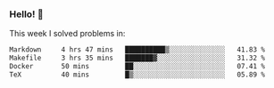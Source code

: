 ### Hello! 👋

This week I solved problems in:

<!--START_SECTION:waka-->

```txt
Markdown     4 hrs 47 mins   ██████████▒░░░░░░░░░░░░░░   41.83 %
Makefile     3 hrs 35 mins   ███████▓░░░░░░░░░░░░░░░░░   31.32 %
Docker       50 mins         ██░░░░░░░░░░░░░░░░░░░░░░░   07.41 %
TeX          40 mins         █▒░░░░░░░░░░░░░░░░░░░░░░░   05.89 %
```

<!--END_SECTION:waka-->
